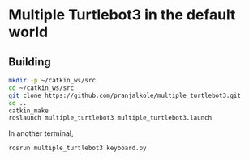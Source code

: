 # Multiple Turtlebot3 in the default world

## Building

```bash
mkdir -p ~/catkin_ws/src
cd ~/catkin_ws/src
git clone https://github.com/pranjalkole/multiple_turtlebot3.git
cd ..
catkin_make
roslaunch multiple_turtlebot3 multiple_turtlebot3.launch
```

In another terminal,
```bash
rosrun multiple_turtlebot3 keyboard.py
```
